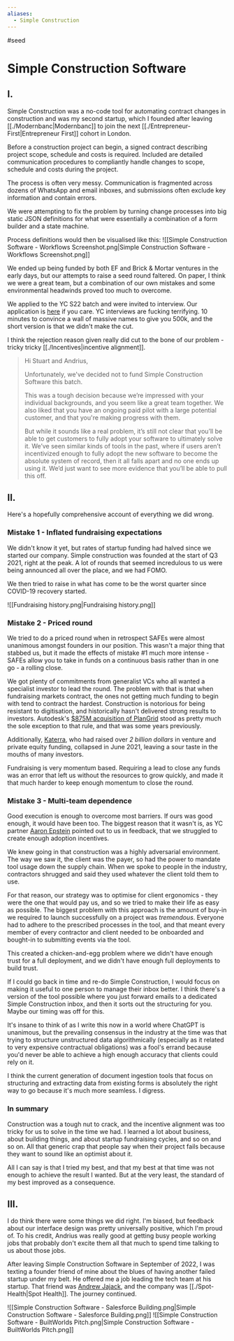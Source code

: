 ```yaml
---
aliases:
  - Simple Construction
---
```

#seed 
# Simple Construction Software

## I.
Simple Construction was a no-code tool for automating contract changes in construction and was my second startup, which I founded after leaving [[./Modernbanc|Modernbanc]] to join the next [[./Entrepreneur-First|Entrepreneur First]] cohort in London. 

Before a construction project can begin, a signed contract describing project scope, schedule and costs is required. Included are detailed communication procedures to compliantly handle changes to scope, schedule and costs during the project. 

The process is often very messy. Communication is fragmented across dozens of WhatsApp and email inboxes, and submissions often exclude key information and contain errors.

We were attempting to fix the problem by turning change processes into big static JSON definitions for what were essentially a combination of a form builder and a state machine.

Process definitions would then be visualised like this:
![[Simple Construction Software - Workflows Screenshot.png|Simple Construction Software - Workflows Screenshot.png]]

We ended up being funded by both EF and Brick & Mortar ventures in the early days, but our attempts to raise a seed round faltered. On paper, I think we were a great team, but a combination of our own mistakes and some environmental headwinds proved too much to overcome.

We applied to the YC S22 batch and were invited to interview. Our application is [here](https://docs.google.com/document/d/18Nmau-CYf8Fj_josgYZNpDPLG-pCOdZtxl4pUnmMNvs/edit?usp=sharing) if you care. YC interviews are fucking terrifying. 10 minutes to convince a wall of massive names to give you 500k, and the short version is that we didn't make the cut.

I think the rejection reason given really did cut to the bone of our problem - tricky tricky [[./Incentives|incentive alignment]].

> Hi Stuart and Andrius,  
> 
> Unfortunately, we've decided not to fund Simple Construction Software this batch.  
> 
> This was a tough decision because we’re impressed with your individual backgrounds, and you seem like a great team together. We also liked that you have an ongoing paid pilot with a large potential customer, and that you're making progress with them.  
> 
> But while it sounds like a real problem, it’s still not clear that you’ll be able to get customers to fully adopt your software to ultimately solve it. We’ve seen similar kinds of tools in the past, where if users aren’t incentivized enough to fully adopt the new software to become the absolute system of record, then it all falls apart and no one ends up using it. We’d just want to see more evidence that you’ll be able to pull this off.
  
## II.

Here's a hopefully comprehensive account of everything we did wrong.

### Mistake 1 - Inflated fundraising expectations
We didn't know it yet, but rates of startup funding had halved since we started our company. Simple construction was founded at the start of Q3 2021, right at the peak. A lot of rounds that seemed incredulous to us were being announced all over the place, and we had FOMO. 

We then tried to raise in what has come to be the worst quarter since COVID-19 recovery started.

![[Fundraising history.png|Fundraising history.png]]

### Mistake 2 - Priced round
We tried to do a priced round when in retrospect SAFEs were almost unanimous amongst founders in our position. This wasn't a major thing that stabbed us, but it made the effects of mistake #1 much more intense - SAFEs allow you to take in funds on a continuous basis rather than in one go - a rolling close.  

We got plenty of commitments from generalist VCs who all wanted a specialist investor to lead the round. The problem with that is that when fundraising markets contract, the ones not getting much funding to begin with tend to contract the hardest. Construction is notorious for being resistant to digitisation, and historically hasn't delivered strong results to investors. Autodesk's [$875M acquisition of PlanGrid](https://techcrunch.com/2018/11/20/autodesk-agrees-to-buy-plangrid-for-875-million/) stood as pretty much the sole exception to that rule, and that was some years previously.

Additionally, [Katerra](https://en.wikipedia.org/wiki/Katerra), who had raised over *2 billion dollars* in venture and private equity funding, collapsed in June 2021, leaving a sour taste in the mouths of many investors. 

Fundraising is very momentum based. Requiring a lead to close any funds was an error that left us without the resources to grow quickly, and made it that much harder to keep enough momentum to close the round.

### Mistake 3 - Multi-team dependence
Good execution is enough to overcome most barriers. If ours was good enough, it would have been too. The biggest reason that it wasn't is, as YC partner [Aaron Epstein](https://www.ycombinator.com/people/aaron-epstein) pointed out to us in feedback, that we struggled to create enough adoption incentives.

We knew going in that construction was a highly adversarial environment. The way we saw it, the client was the payer, so had the power to mandate tool usage down the supply chain. When we spoke to people in the industry, contractors shrugged and said they used whatever the client told them to use.

For that reason, our strategy was to optimise for client ergonomics - they were the one that would pay us, and so we tried to make their life as easy as possible. The biggest problem with this approach is the amount of buy-in we required to launch successfully on a project was *tremendous*. Everyone had to adhere to the prescribed processes in the tool, and that meant every member of every contractor and client needed to be onboarded and bought-in to submitting events via the tool.

This created a chicken-and-egg problem where we didn't have enough trust for a full deployment, and we didn't have enough full deployments to build trust.

If I could go back in time and re-do Simple Construction, I would focus on making it useful to one person to manage their inbox better. I think there's a version of the tool possible where you just forward emails to a dedicated Simple Construction inbox, and then it sorts out the structuring for you. Maybe our timing was off for this. 

It's insane to think of as I write this now in a world where ChatGPT is unanimous, but the prevailing consensus in the industry at the time was that trying to structure unstructured data algorithmically (especially as it related to very expensive contractual obligations) was a fool's errand because you'd never be able to achieve a high enough accuracy that clients could rely on it. 

I think the current generation of document ingestion tools that focus on structuring and extracting data from existing forms is absolutely the right way to go because it's much more seamless. I digress.

### In summary
Construction was a tough nut to crack, and the incentive alignment was too tricky for us to solve in the time we had. I learned a lot about business, about building things, and about startup fundraising cycles, and so on and so on. All that generic crap that people say when their project fails because they want to sound like an optimist about it.

All I can say is that I tried my best, and that my best at that time was not enough to achieve the result I wanted. But at the very least, the standard of my best improved as a consequence.

## III.

I do think there were some things we did right. I'm biased, but feedback about our interface design was pretty universally positive, which I'm proud of. To his credit, Andrius was really good at getting busy people working jobs that probably don't excite them all that much to spend time talking to us about those jobs. 

After leaving Simple Construction Software in September of 2022, I was texting a founder friend of mine about the blues of having another failed startup under my belt. He offered me a job leading the tech team at his startup. That friend was [Andrew Jajack](https://www.linkedin.com/in/ajajack/), and the company was [[./Spot-Health|Spot Health]]. The journey continued.


![[Simple Construction Software - Salesforce Building.png|Simple Construction Software - Salesforce Building.png]]
![[Simple Construction Software - BuiltWorlds Pitch.png|Simple Construction Software - BuiltWorlds Pitch.png]]